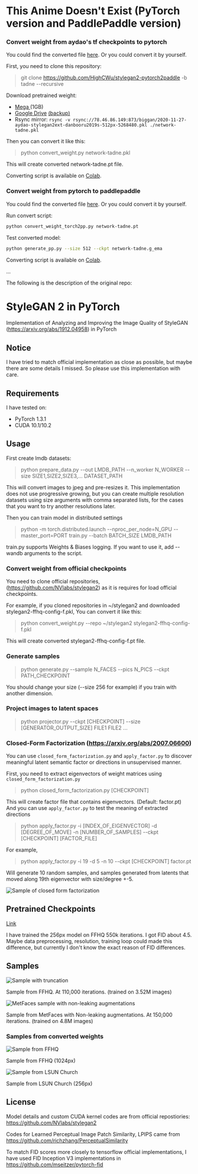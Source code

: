 # This Anime Doesn't Exist (PyTorch version and PaddlePaddle version)

### Convert weight from aydao's tf checkpoints to pytorch

You could find the converted file [here](https://drive.google.com/file/d/1MnBuwQzljoFqdQBGFcg-EmT2h73dTQPR/view?usp=sharing). Or you could convert it by yourself.

First, you need to clone this repository:

> git clone https://github.com/HighCWu/stylegan2-pytorch2paddle -b tadne --recursive

Download pretrained weight:

- [Mega ](https://mega.nz/file/nUkWFZgS#EHHrqILumjpTppSXG-QlCOdWaUIVLTDnqPxsXPrI3UQ)(1GB)
- [Google Drive](https://drive.google.com/file/d/1qNhyusI0hwBLI-HOavkNP5I0J0-kcN4C/view) [(backup)](https://drive.google.com/file/d/1A-E_E32WAtTHRlOzjhhYhyyBDXLJN9_H/view)
- Rsync mirror: `rsync -v rsync://78.46.86.149:873/biggan/2020-11-27-aydao-stylegan2ext-danbooru2019s-512px-5268480.pkl ./network-tadne.pkl`

Then you can convert it like this:

> python convert_weight.py network-tadne.pkl

This will create converted network-tadne.pt file. 

Converting script is available on [Colab](https://colab.research.google.com/github/HighCWu/stylegan2-pytorch2paddle/blob/tadne/convert_weight.ipynb).

### Convert weight from pytorch to paddlepaddle

You could find the converted file [here](https://drive.google.com/file/d/1gYtYNdERVwJqqX1ujoCfvEty3pDf5w1u/view?usp=sharing). Or you could convert it by yourself.

Run convert script:

```bash
python convert_weight_torch2pp.py network-tadne.pt
```

Test converted model:

```bash
python generate_pp.py --size 512 --ckpt network-tadne.g_ema
```

Converting script is available on [Colab](https://colab.research.google.com/github/HighCWu/stylegan2-pytorch2paddle/blob/tadne/convert_weight_torch2pp.ipynb).

...

The following is the description of the original repo:

# StyleGAN 2 in PyTorch

Implementation of Analyzing and Improving the Image Quality of StyleGAN (https://arxiv.org/abs/1912.04958) in PyTorch

## Notice

I have tried to match official implementation as close as possible, but maybe there are some details I missed. So please use this implementation with care.

## Requirements

I have tested on:

* PyTorch 1.3.1
* CUDA 10.1/10.2

## Usage

First create lmdb datasets:

> python prepare_data.py --out LMDB_PATH --n_worker N_WORKER --size SIZE1,SIZE2,SIZE3,... DATASET_PATH

This will convert images to jpeg and pre-resizes it. This implementation does not use progressive growing, but you can create multiple resolution datasets using size arguments with comma separated lists, for the cases that you want to try another resolutions later.

Then you can train model in distributed settings

> python -m torch.distributed.launch --nproc_per_node=N_GPU --master_port=PORT train.py --batch BATCH_SIZE LMDB_PATH

train.py supports Weights & Biases logging. If you want to use it, add --wandb arguments to the script.

### Convert weight from official checkpoints

You need to clone official repositories, (https://github.com/NVlabs/stylegan2) as it is requires for load official checkpoints.

For example, if you cloned repositories in ~/stylegan2 and downloaded stylegan2-ffhq-config-f.pkl, You can convert it like this:

> python convert_weight.py --repo ~/stylegan2 stylegan2-ffhq-config-f.pkl

This will create converted stylegan2-ffhq-config-f.pt file.

### Generate samples

> python generate.py --sample N_FACES --pics N_PICS --ckpt PATH_CHECKPOINT

You should change your size (--size 256 for example) if you train with another dimension.

### Project images to latent spaces

> python projector.py --ckpt [CHECKPOINT] --size [GENERATOR_OUTPUT_SIZE] FILE1 FILE2 ...

### Closed-Form Factorization (https://arxiv.org/abs/2007.06600)

You can use `closed_form_factorization.py` and `apply_factor.py` to discover meaningful latent semantic factor or directions in unsupervised manner.

First, you need to extract eigenvectors of weight matrices using `closed_form_factorization.py`

> python closed_form_factorization.py [CHECKPOINT]

This will create factor file that contains eigenvectors. (Default: factor.pt) And you can use `apply_factor.py` to test the meaning of extracted directions

> python apply_factor.py -i [INDEX_OF_EIGENVECTOR] -d [DEGREE_OF_MOVE] -n [NUMBER_OF_SAMPLES] --ckpt [CHECKPOINT] [FACTOR_FILE]

For example,

> python apply_factor.py -i 19 -d 5 -n 10 --ckpt [CHECKPOINT] factor.pt

Will generate 10 random samples, and samples generated from latents that moved along 19th eigenvector with size/degree +-5.

![Sample of closed form factorization](factor_index-13_degree-5.0.png)

## Pretrained Checkpoints

[Link](https://drive.google.com/open?id=1PQutd-JboOCOZqmd95XWxWrO8gGEvRcO)

I have trained the 256px model on FFHQ 550k iterations. I got FID about 4.5. Maybe data preprocessing, resolution, training loop could made this difference, but currently I don't know the exact reason of FID differences.

## Samples

![Sample with truncation](doc/sample.png)

Sample from FFHQ. At 110,000 iterations. (trained on 3.52M images)

![MetFaces sample with non-leaking augmentations](doc/sample-metfaces.png)

Sample from MetFaces with Non-leaking augmentations. At 150,000 iterations. (trained on 4.8M images)


### Samples from converted weights

![Sample from FFHQ](doc/stylegan2-ffhq-config-f.png)

Sample from FFHQ (1024px)

![Sample from LSUN Church](doc/stylegan2-church-config-f.png)

Sample from LSUN Church (256px)

## License

Model details and custom CUDA kernel codes are from official repostiories: https://github.com/NVlabs/stylegan2

Codes for Learned Perceptual Image Patch Similarity, LPIPS came from https://github.com/richzhang/PerceptualSimilarity

To match FID scores more closely to tensorflow official implementations, I have used FID Inception V3 implementations in https://github.com/mseitzer/pytorch-fid
